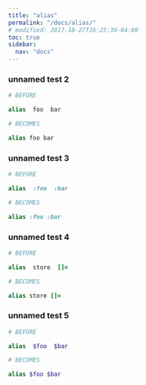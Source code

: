 ```yaml
---
title: "alias"
permalink: "/docs/alias/"
# modified: 2017-10-27T16:25:30-04:00
toc: true
sidebar:
  nav: "docs"
---
```

### unnamed test 2
```ruby
# BEFORE

alias  foo  bar

```
```ruby
# BECOMES

alias foo bar

```
### unnamed test 3
```ruby
# BEFORE

alias  :foo  :bar

```
```ruby
# BECOMES

alias :foo :bar

```
### unnamed test 4
```ruby
# BEFORE

alias  store  []=

```
```ruby
# BECOMES

alias store []=

```
### unnamed test 5
```ruby
# BEFORE

alias  $foo  $bar

```
```ruby
# BECOMES

alias $foo $bar
```
